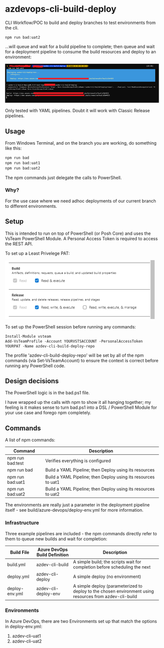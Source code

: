 # azdevops-cli-build-deploy
CLI Workflow/POC to build and deploy branches to test environments from the cli. 

```
npm run bad:uat2
```

...will queue and wait for a build pipeline to complete; then queue and wait for a deployment pipeline to consume the build resources and deploy to an environment:

![Pic](docs/deploy-uat2-build.PNG "Deploying")

Only tested with YAML pipelines. Doubt it will work with Classic Release pipelines.

## Usage
From Windows Terminal, and on the branch you are working, do something like this:

```bash
npm run bad
npm run bad:uat1
npm run bad:uat2
```

The npm commands just delegate the calls to PowerShell. 

### Why?
For the use case where we need adhoc deployments of our current branch to different environments. 

## Setup
This is intended to run on top of PowerShell (or Posh Core) and uses the VsTeam PowerShell Module. A Personal Access Token is required to access the REST API.  

To set up a Least Privelege PAT:

![Least Privelege PAT](docs/pat-permissions.png "Least Privelege PAT")

To set up the PowerShell session before running any commands:

```
Install-Module vsteam
Add-VsTeamProfile -Account YOURVSTSACCOUNT -PersonalAccessToken YOURPAT -Name azdev-cli-build-deploy-repo
```

The profile 'azdev-cli-build-deploy-repo' will be set by all of the npm commands (via Set-VsTeamAccount) to ensure the context is correct before running any PowerShell code. 

## Design decisions
The PowerShell logic is in the bad.ps1 file. 

I have wrapped up the calls with npm to show it all hanging together; my feeling is it makes sense to turn bad.ps1 into a DSL / PowerShell Module for your use case and forego npm completely. 

## Commands
A list of npm commands:

| Command                       | Description                                                                    |
| ----------------------------- | ------------------------------------------------------------------------------ |
| npm run bad:test              | Verifies everything is configured                              |
| npm run bad                   | Build a YAML Pipeline; then Deploy using its resources         |
| npm run bad:uat1              | Build a YAML Pipeline; then Deploy using its resources to uat1 |
| npm run bad:uat2              | Build a YAML Pipeline; then Deploy using its resources to uat2 |

The environments are really just a parameter in the deployment pipeline itself - see build/azure-devops/deploy-env.yml for more information. 

### Infrastructure
Three example pipelines are included - the npm commands directly refer to them to queue new builds and wait for completion:

| Build File     | Azure DevOps Build Definition | Description                                                                |
| -------------- | ----------------------------- | -------------------------------------------------------------------------- |
| build.yml      | azdev-cli-build               | A simple build; the scripts wait for completion before scheduling the next | 
| deploy.yml     | azdev-cli-deploy              | A simple deploy (no environment) |
| deploy-env.yml | azdev-cli-deploy-env          | A simple deploy (parameterized to deploy to the chosen environment using resources from azdev-cli-build |

### Environments
In Azure DevOps, there are two Environments set up that match the options in deploy-env.yml:

1. azdev-cli-uat1
2. azdev-cli-uat2
